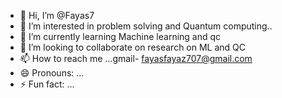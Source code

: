 - 👋 Hi, I’m @Fayas7
- 👀 I’m interested in problem solving and Quantum computing..
- 🌱 I’m currently learning Machine learning and qc
- 💞️ I’m looking to collaborate on research on ML and QC
- 📫 How to reach me ...gmail- fayasfayaz707@gmail.com
- 😄 Pronouns: ...
- ⚡ Fun fact: ...

<!---
Fayas7/Fayas7 is a ✨ special ✨ repository because its `README.md` (this file) appears on your GitHub profile.
You can click the Preview link to take a look at your changes.
--->
